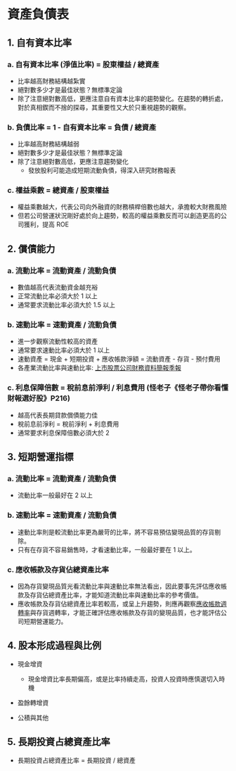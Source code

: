 # 資產負債表

## 1. 自有資本比率

### a. 自有資本比率 (淨值比率) = 股東權益 / 總資產
- 比率越高財務結構越紮實
- 絕對數多少才是最佳狀態？無標準定論
- 除了注意絕對數高低，更應注意自有資本比率的趨勢變化。在趨勢的轉折處，對於真相鍥而不捨的探尋，其重要性又大於只重視趨勢的觀察。

### b. 負債比率 = 1 - 自有資本比率 = 負債 / 總資產
- 比率越高財務結構越弱
- 絕對數多少才是最佳狀態？無標準定論
- 除了注意絕對數高低，更應注意趨勢變化
    - 發放股利可能造成短期流動負債，得深入研究財務報表

### c. 權益乘數 = 總資產 / 股東權益
- 權益乘數越大，代表公司向外融資的財務槓桿倍數也越大，承擔較大財務風險
- 但若公司營運狀況剛好處於向上趨勢，較高的權益乘數反而可以創造更高的公司獲利，提高 ROE

## 2. 償債能力

### a. 流動比率 = 流動資產 / 流動負債
- 數值越高代表流動資金越充裕
- 正常流動比率必須大於 1 以上
- 通常要求流動比率必須大於 1.5 以上

### b. 速動比率 = 速動資產 / 流動負債
- 進一步觀察流動性較高的資產
- 通常要求速動比率必須大於 1 以上
- 速動資產 = 現金 + 短期投資 + 應收帳款淨額 = 流動資產 - 存貨 - 預付費用
- 各產業流動比率與速動比率: [上市股票公司財務資料簡報季報](http://www.twse.com.tw/zh/statistics/statisticsList?type=05&subType=001)

### c. 利息保障倍數 = 稅前息前淨利 / 利息費用 (怪老子《怪老子帶你看懂財報選好股》P216)
- 越高代表長期貸款償債能力佳
- 稅前息前淨利 = 稅前淨利 + 利息費用
- 通常要求利息保障倍數必須大於 2

## 3. 短期營運指標

### a. 流動比率 = 流動資產 / 流動負債
- 流動比率一般最好在 2 以上

### b. 速動比率 = 速動資產 / 流動負債
- 速動比率則是較流動比率更為嚴苛的比率，將不容易預估變現品質的存貨剔除。
- 只有在存貨不容易銷售時，才看速動比率，一般最好要在 1 以上。

### c. 應收帳款及存貨佔總資產比率
- 因為存貨變現品質光看流動比率與速動比率無法看出，因此要事先評估應收帳款及存貨佔總資產比率，才能知道流動比率與速動比率的參考價值。
- 應收帳款及存貨佔總資產比率若較高，或呈上升趨勢，則應再觀察[應收帳款週轉率](https://github.com/Meng-Gen/StockDocs/blob/master/%E8%82%A1%E7%A5%A8%E6%8A%95%E8%B3%87/2_6_%E7%8F%BE%E9%87%91%E8%BD%89%E6%8F%9B%E5%BE%AA%E7%92%B0.md#2-應收帳款週轉率)與存貨週轉率，才能正確評估應收帳款及存貨的變現品質，也才能評估公司短期營運能力。

## 4. 股本形成過程與比例

- 現金增資
    - 現金增資比率長期偏高，或是比率持續走高，投資人投資時應慎選切入時機

- 盈餘轉增資

- 公積與其他

## 5. 長期投資占總資產比率

- 長期投資占總資產比率 = 長期投資 / 總資產
